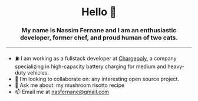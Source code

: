 <center><h1>Hello 👋</h1></center>

<center><h3>My name is Nassim Fernane and I am an enthusiastic developer, former chef, and proud human of two cats.</h3></center>

<hr style="height:1px; border-width:1px; margin-bottom: 20px color:gray;background-color:gray"/>

-   ⛽ I am working as a fullstack developer at
    <a href="https://www.chargepoly.com/fr/">Chargepoly</a>, a company specializing in high-capacity
    battery charging for medium and heavy-duty vehicles.
-   👯 I’m looking to collaborate on: any interesting open source project.
-   💬 Ask me about: my mushroom risotto recipe
-   📫 Email me at nasfernane@gmail.com
